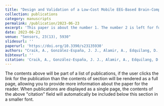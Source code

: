 ```yaml
---
title: "Design and Validation of a Low-Cost Mobile EEG-Based Brain-Computer Interface"
collection: publications
category: manuscripts
permalink: /publication/2023-06-23
excerpt: 'This paper is about the number 1. The number 2 is left for future work.'
date: 2023-06-23
venue: "Sensors, 23(13), 5930"
slidesurl: ''
paperurl: 'https://doi.org/10.3390/s23135930'
authors: "Craik, A., González-España, J. J., Alamir, A., Edquilang, D., Wong, S., <strong> Sánchez Rodríguez</strong>, L., Feng, J., Francisco, G. E., & Contreras-Vidal, J. L."
bibtexurl: ''
citation: 'Craik, A., González-España, J. J., Alamir, A., Edquilang, D., Wong, S., Sánchez Rodríguez, L., Feng, J., Francisco, G. E., & Contreras-Vidal, J. L. (2023). Design and Validation of a Low-Cost Mobile EEG-Based Brain–Computer Interface. Sensors, 23(13), 5930. https://doi.org/10.3390/s23135930'
---
```

The contents above will be part of a list of publications, if the user clicks the link for the publication than the contents of section will be rendered as a full page, allowing you to provide more information about the paper for the reader. When publications are displayed as a single page, the contents of the above "citation" field will automatically be included below this section in a smaller font.
